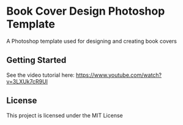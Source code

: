 # Book Cover Design Photoshop Template

A Photoshop template used for designing and creating book covers 

## Getting Started

See the video tutorial here: https://www.youtube.com/watch?v=3LXUk7cR9UI

## License

This project is licensed under the MIT License